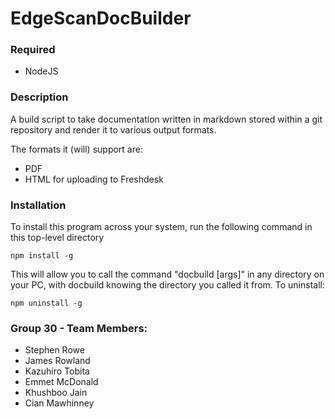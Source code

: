# EdgeScanDocBuilder

### Required
* NodeJS

### Description
A build script to take documentation written in markdown stored within a git
repository and render it to various output formats.

The formats it (will) support are:
* PDF
* HTML for uploading to Freshdesk

### Installation
To install this program across your system, run the following command in this top-level directory
```
npm install -g
```
This will allow you to call the command "docbuild \[args\]" in any directory on your PC, with docbuild knowing the directory you called it from.
To uninstall:
```
npm uninstall -g
```


### Group 30 - Team Members:
* Stephen Rowe
* James Rowland
* Kazuhiro Tobita
* Emmet McDonald
* Khushboo Jain
* Cian Mawhinney
